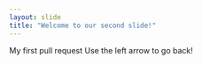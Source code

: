 ```yaml
---
layout: slide
title: "Welcome to our second slide!"
---
```

My first pull request 
Use the left arrow to go back!
